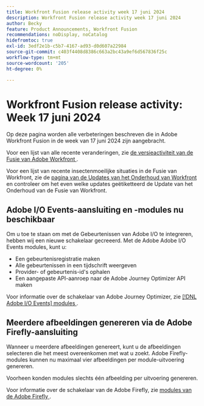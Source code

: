 ```yaml
---
title: Workfront Fusion release activity week 17 juni 2024
description: Workfront Fusion release activity week 17 juni 2024
author: Becky
feature: Product Announcements, Workfront Fusion
recommendations: noDisplay, noCatalog
hidefromtoc: true
exl-id: 3edf2e1b-c5b7-4167-ad93-d0d607a22984
source-git-commit: c403f4408d8386c663a2bc43a9ef6d567836f25c
workflow-type: tm+mt
source-wordcount: '205'
ht-degree: 0%

---
```


# Workfront Fusion release activity: Week 17 juni 2024

Op deze pagina worden alle verbeteringen beschreven die in Adobe Workfront Fusion in de week van 17 juni 2024 zijn aangebracht.

Voor een lijst van alle recente veranderingen, zie [ de versieactiviteit van de Fusie van Adobe Workfront ](../../../product-announcements/product-releases/fusion-release-activity/fusion-release-activity.md).

Voor een lijst van recente insectenmoeilijke situaties in de Fusie van Workfront, zie de [ pagina van de Updates van het Onderhoud van Workfront ](https://experienceleague.adobe.com/docs/workfront-known-issues/releases/current-updates.html) en controleer om het even welke updates geëtiketteerd de Update van het Onderhoud van de Fusie van Workfront.

## Adobe I/O Events-aansluiting en -modules nu beschikbaar

Om u toe te staan om met de Gebeurtenissen van Adobe I/O te integreren, hebben wij een nieuwe schakelaar gecreeerd. Met de Adobe Adobe I/O Events modules, kunt u:

* Een gebeurtenisregistratie maken
* Alle gebeurtenissen in een tijdschrift weergeven
* Provider- of gebeurtenis-id&#39;s ophalen
* Een aangepaste API-aanroep naar de Adobe Journey Optimizer API maken

Voor informatie over de schakelaar van Adobe Journey Optimizer, zie [[!DNL Adobe I/O Events]  modules ](/help/quicksilver/workfront-fusion/apps-and-their-modules/adobe-io-events-modules.md).

## Meerdere afbeeldingen genereren via de Adobe Firefly-aansluiting

Wanneer u meerdere afbeeldingen genereert, kunt u de afbeeldingen selecteren die het meest overeenkomen met wat u zoekt. Adobe Firefly-modules kunnen nu maximaal vier afbeeldingen per module-uitvoering genereren.

Voorheen konden modules slechts één afbeelding per uitvoering genereren.

Voor informatie over de schakelaar van de Adobe Firefly, zie [ modules van de Adobe Firefly ](/help/quicksilver/workfront-fusion/apps-and-their-modules/adobe-firefly-modules.md).

